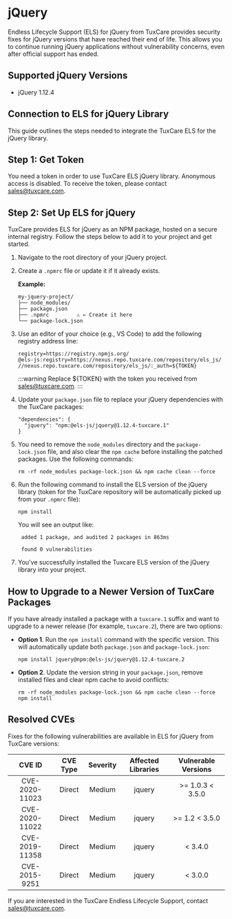 # jQuery

Endless Lifecycle Support (ELS) for jQuery from TuxCare provides security fixes for jQuery versions that have reached their end of life. This allows you to continue running jQuery applications without vulnerability concerns, even after official support has ended.

## Supported jQuery Versions

* jQuery 1.12.4

## Connection to ELS for jQuery Library

This guide outlines the steps needed to integrate the TuxCare ELS for the jQuery library.

## Step 1: Get Token

You need a token in order to use TuxCare ELS jQuery library. Anonymous access is disabled. To receive the token, please contact [sales@tuxcare.com](mailto:sales@tuxcare.com).

## Step 2: Set Up ELS for jQuery

TuxCare provides ELS for jQuery as an NPM package, hosted on a secure internal registry. Follow the steps below to add it to your project and get started.

1. Navigate to the root directory of your jQuery project.
2. Create a `.npmrc` file or update it if it already exists.

   **Example:**

   ```text
   my-jquery-project/
   ├── node_modules/
   ├── package.json
   ├── .npmrc         ⚠️ ← Create it here
   └── package-lock.json
   ```

3. Use an editor of your choice (e.g., VS Code) to add the following registry address line:

   <CodeWithCopy>

   ```text
   registry=https://registry.npmjs.org/
   @els-js:registry=https://nexus.repo.tuxcare.com/repository/els_js/
   //nexus.repo.tuxcare.com/repository/els_js/:_auth=${TOKEN}
   ```

   </CodeWithCopy>

   :::warning
   Replace ${TOKEN} with the token you received from [sales@tuxcare.com](mailto:sales@tuxcare.com).
   :::

4. Update your `package.json` file to replace your jQuery dependencies with the TuxCare packages:

   <CodeWithCopy>

   ```text
   "dependencies": {
     "jquery": "npm:@els-js/jquery@1.12.4-tuxcare.1"
   }
   ```

   </CodeWithCopy>

5. You need to remove the `node_modules` directory and the `package-lock.json` file, and also clear the `npm cache` before installing the patched packages. Use the following commands:
   
   <CodeWithCopy>

   ```text
   rm -rf node_modules package-lock.json && npm cache clean --force
   ```

   </CodeWithCopy>

6. Run the following command to install the ELS version of the jQuery library (token for the TuxCare repository will be automatically picked up from your `.npmrc` file):

   <CodeWithCopy>

   ```text
   npm install
   ```

   </CodeWithCopy>

   You will see an output like:

   ```text
    added 1 package, and audited 2 packages in 863ms
    
    found 0 vulnerabilities
   ```

7. You've successfully installed the Tuxcare ELS version of the jQuery library into your project.

## How to Upgrade to a Newer Version of TuxCare Packages

If you have already installed a package with a `tuxcare.1` suffix and want to upgrade to a newer release (for example, `tuxcare.2`), there are two options:

* **Option 1**. Run the `npm install` command with the specific version. This will automatically update both `package.json` and `package-lock.json`:

  <CodeWithCopy>

  ```text
  npm install jquery@npm:@els-js/jquery@1.12.4-tuxcare.2
  ```

  </CodeWithCopy>

* **Option 2**. Update the version string in your `package.json`, remove installed files and clear npm cache to avoid conflicts:

  <CodeWithCopy>

  ```text
  rm -rf node_modules package-lock.json && npm cache clean --force
  npm install
  ```

  </CodeWithCopy>

## Resolved CVEs

Fixes for the following vulnerabilities are available in ELS for jQuery from TuxCare versions:

| CVE ID         | CVE Type | Severity | Affected Libraries | Vulnerable Versions |
| :------------: | :------: |:--------:|:------------------:| :----------------: |
| CVE-2020-11023 | Direct   | Medium   |       jquery       | >= 1.0.3 < 3.5.0  |
| CVE-2020-11022 | Direct   | Medium   |       jquery       | >= 1.2 < 3.5.0    |
| CVE-2019-11358 | Direct   | Medium   |       jquery       | < 3.4.0           |
| CVE-2015-9251  | Direct   | Medium   |       jquery       | < 3.0.0           |

If you are interested in the TuxCare Endless Lifecycle Support, contact [sales@tuxcare.com](mailto:sales@tuxcare.com).
